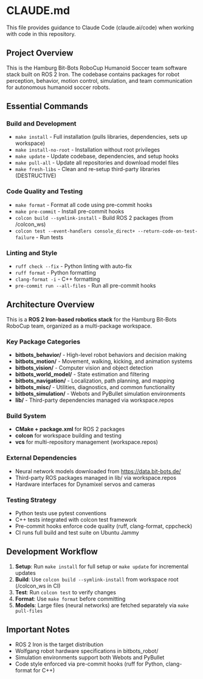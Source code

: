 # CLAUDE.md

This file provides guidance to Claude Code (claude.ai/code) when working with code in this repository.

## Project Overview

This is the Hamburg Bit-Bots RoboCup Humanoid Soccer team software stack built on ROS 2 Iron. The codebase contains packages for robot perception, behavior, motion control, simulation, and team communication for autonomous humanoid soccer robots.

## Essential Commands

### Build and Development
- `make install` - Full installation (pulls libraries, dependencies, sets up workspace)  
- `make install-no-root` - Installation without root privileges
- `make update` - Update codebase, dependencies, and setup hooks
- `make pull-all` - Update all repositories and download model files
- `make fresh-libs` - Clean and re-setup third-party libraries (DESTRUCTIVE)

### Code Quality and Testing  
- `make format` - Format all code using pre-commit hooks
- `make pre-commit` - Install pre-commit hooks
- `colcon build --symlink-install` - Build ROS 2 packages (from /colcon_ws)
- `colcon test --event-handlers console_direct+ --return-code-on-test-failure` - Run tests

### Linting and Style
- `ruff check --fix` - Python linting with auto-fix
- `ruff format` - Python formatting
- `clang-format -i` - C++ formatting  
- `pre-commit run --all-files` - Run all pre-commit hooks

## Architecture Overview

This is a **ROS 2 Iron-based robotics stack** for the Hamburg Bit-Bots RoboCup team, organized as a multi-package workspace.

### Key Package Categories
- **bitbots_behavior/** - High-level robot behaviors and decision making
- **bitbots_motion/** - Movement, walking, kicking, and animation systems
- **bitbots_vision/** - Computer vision and object detection
- **bitbots_world_model/** - State estimation and filtering
- **bitbots_navigation/** - Localization, path planning, and mapping
- **bitbots_misc/** - Utilities, diagnostics, and common functionality
- **bitbots_simulation/** - Webots and PyBullet simulation environments
- **lib/** - Third-party dependencies managed via workspace.repos

### Build System
- **CMake + package.xml** for ROS 2 packages
- **colcon** for workspace building and testing
- **vcs** for multi-repository management (workspace.repos)

### External Dependencies
- Neural network models downloaded from https://data.bit-bots.de/
- Third-party ROS packages managed in lib/ via workspace.repos
- Hardware interfaces for Dynamixel servos and cameras

### Testing Strategy
- Python tests use pytest conventions
- C++ tests integrated with colcon test framework
- Pre-commit hooks enforce code quality (ruff, clang-format, cppcheck)
- CI runs full build and test suite on Ubuntu Jammy

## Development Workflow

1. **Setup**: Run `make install` for full setup or `make update` for incremental updates
2. **Build**: Use `colcon build --symlink-install` from workspace root (/colcon_ws in CI)
3. **Test**: Run `colcon test` to verify changes
4. **Format**: Use `make format` before committing
5. **Models**: Large files (neural networks) are fetched separately via `make pull-files`

## Important Notes
- ROS 2 Iron is the target distribution
- Wolfgang robot hardware specifications in bitbots_robot/
- Simulation environments support both Webots and PyBullet
- Code style enforced via pre-commit hooks (ruff for Python, clang-format for C++)
